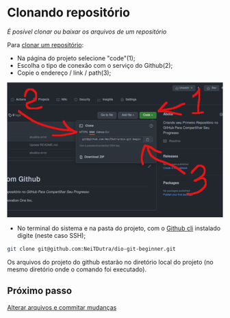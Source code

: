 # Clonando repositório

*É posível clonar ou baixar os arquivos de um repositório*

Para [clonar um repositório](https://docs.github.com/pt/github/creating-cloning-and-archiving-repositories/cloning-a-repository-from-github/cloning-a-repository):

- Na página do projeto selecione "code"(1);
- Escolha o tipo de conexão com o serviço do Github(2);
- Copie o endereço / link / path(3);

![clone github](https://github.com/NeiTDutra/dio-git-beginner/blob/main/images/clonandoRepositorio.png)

- No terminal do sistema e na pasta do projeto, com o [Github cli](https://cli.github.com/) instalado digite (neste caso SSH);

```bash
git clone git@github.com:NeiTDutra/dio-git-beginner.git
```

Os arquivos do projeto do github estarão no diretório local do projeto (no mesmo diretório onde o comando foi executado).

## Próximo passo

[Alterar arquivos e commitar mudanças](https://github.com/NeiTDutra/dio-git-beginner/blob/main/alterandoECommitando.md)
